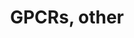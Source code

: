 ---
annotations:
- id: PW:0000125
  parent: signaling pathway
  type: Pathway Ontology
  value: G protein mediated signaling pathway
authors:
- Nsalomonis
- MaintBot
- BruceConklin
- Khanspers
- AlexanderPico
- Egonw
- Zari
- Mkutmon
- Eweitz
citedin:
- link: PMC4936435
  title: Transcriptome Alterations In X-Irradiated Human Gingiva Fibroblasts (2016)
communities:
- ONTOX
description: This pathway was created using the GPCRDB (Horn et al., 1998), http://www.gpcr.org/7tm/
  (originally at http://www.cmbi.kun.nl/7tm/). The groupings are based on the GPCR
  phylogenetic tree available from the GPCRDB and the training sets used by Karchin
  et al. (Bioinformatics, 2002, pg. 147-159). The labels indicate children and grandchildren
  of the various classes of GPCRs as described by these references.  Proteins on this
  pathway have targeted assays available via the [CPTAC Assay Portal](https://assays.cancer.gov/available_assays?wp_id=WP117)
last-edited: 2025-03-03
ndex: f5f9e10e-8b5f-11eb-9e72-0ac135e8bacf
organisms:
- Homo sapiens
redirect_from:
- /index.php/Pathway:WP117
- /instance/WP117
- /instance/WP117_r137227
revision: r137227
schema-jsonld:
- '@context': https://schema.org/
  '@id': https://wikipathways.github.io/pathways/WP117.html
  '@type': Dataset
  creator:
    '@type': Organization
    name: WikiPathways
  description: This pathway was created using the GPCRDB (Horn et al., 1998), http://www.gpcr.org/7tm/
    (originally at http://www.cmbi.kun.nl/7tm/). The groupings are based on the GPCR
    phylogenetic tree available from the GPCRDB and the training sets used by Karchin
    et al. (Bioinformatics, 2002, pg. 147-159). The labels indicate children and grandchildren
    of the various classes of GPCRs as described by these references.  Proteins on
    this pathway have targeted assays available via the [CPTAC Assay Portal](https://assays.cancer.gov/available_assays?wp_id=WP117)
  keywords:
  - ADORA2A
  - ADORA3
  - ADRA1D
  - ADRB2
  - ALG6
  - CCKBR
  - CCR2
  - CCR5
  - CELSR1
  - CELSR2
  - CELSR3
  - CHRM2
  - CHRM3
  - CNR1
  - CXCR3
  - DRD3
  - DRD4
  - EBI2
  - EDG1
  - EDNRA
  - EMR2
  - EMR3
  - F2R
  - FSHR
  - FY
  - GHRHR
  - GNRHR
  - GPR
  - GPR116
  - GPR132
  - GPR133
  - GPR135
  - GPR143
  - GPR145
  - GPR17
  - GPR18
  - GPR55
  - GPR56
  - GPR61
  - GPR62
  - GPR73L1
  - GPR77
  - GPR83
  - GPR84
  - GPR88
  - GRCA
  - GRM1
  - GRM8
  - GRPR
  - HRH4
  - HSA1
  - HSA10
  - HSA12
  - HSA3
  - HSA8
  - HTR1F
  - HTR2A
  - HTR7
  - IL8RA
  - IL8RB
  - LGR6
  - LGR7
  - LPHN2
  - LPHN3
  - LTB4R2
  - MASS1
  - NTSR1
  - O60411
  - OR10A1
  - OR10A2
  - OR10A5
  - OR1E1
  - OR1E3P
  - OR1F1
  - OR1G1
  - OR1J5
  - OR1N1
  - OR1R1P
  - OR2A20P
  - OR2A4
  - OR2A5
  - OR2A9P
  - OR2B6
  - OR2F1
  - OR2H1
  - OR2M4
  - OR3A1
  - OR3A3
  - OR3A4
  - OR5-85
  - OR51A1P
  - OR5D3
  - OR5D3P
  - OR5E1P
  - OR7E18P
  - OR7E19P
  - OR7E24
  - OR7E35P
  - OR8G1
  - OR8G2
  - P2RY11
  - P2RY13
  - P47889
  - PTGFR
  - Q9BYT4
  - Q9H2C7
  - Q9UEB1
  - RLN3R1
  - SMO
  - SSTR2
  - TAAR2
  - TAAR3
  - TAAR5
  - UTS2R
  - VN1R1
  license: CC0
  name: GPCRs, other
seo: CreativeWork
title: GPCRs, other
wpid: WP117
---